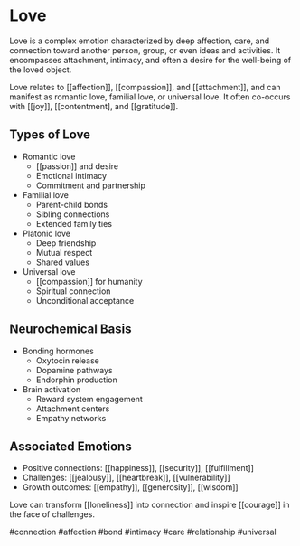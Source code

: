 # Love

Love is a complex emotion characterized by deep affection, care, and connection toward another person, group, or even ideas and activities. It encompasses attachment, intimacy, and often a desire for the well-being of the loved object.

Love relates to [[affection]], [[compassion]], and [[attachment]], and can manifest as romantic love, familial love, or universal love. It often co-occurs with [[joy]], [[contentment], and [[gratitude]].

## Types of Love

- Romantic love
  - [[passion]] and desire
  - Emotional intimacy
  - Commitment and partnership
- Familial love
  - Parent-child bonds
  - Sibling connections
  - Extended family ties
- Platonic love
  - Deep friendship
  - Mutual respect
  - Shared values
- Universal love
  - [[compassion]] for humanity
  - Spiritual connection
  - Unconditional acceptance

## Neurochemical Basis

- Bonding hormones
  - Oxytocin release
  - Dopamine pathways
  - Endorphin production
- Brain activation
  - Reward system engagement
  - Attachment centers
  - Empathy networks

## Associated Emotions

- Positive connections: [[happiness]], [[security]], [[fulfillment]]
- Challenges: [[jealousy]], [[heartbreak]], [[vulnerability]]
- Growth outcomes: [[empathy]], [[generosity]], [[wisdom]]

Love can transform [[loneliness]] into connection and inspire [[courage]] in the face of challenges.

#connection #affection #bond #intimacy #care #relationship #universal
